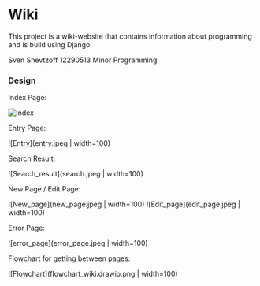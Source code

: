 # Wiki

This project is a wiki-website that contains information about programming and is build using Django


Sven Shevtzoff
12290513
Minor Programming

### Design

Index Page:

![index](index.jpeg|width=100)

Entry Page:

![Entry](entry.jpeg | width=100)

Search Result:

![Search_result](search.jpeg | width=100)

New Page / Edit Page:

![New_page](new_page.jpeg | width=100)
![Edit_page](edit_page.jpeg | width=100)

Error Page:

![error_page](error_page.jpeg | width=100)

Flowchart for getting between pages:

![Flowchart](flowchart_wiki.drawio.png | width=100)

